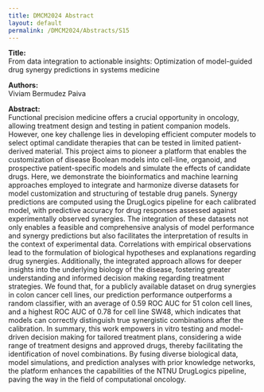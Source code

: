 ```yaml
---
title: DMCM2024 Abstract
layout: default
permalink: /DMCM2024/Abstracts/S15
---
```


**Title:** \
From data integration to actionable insights: Optimization of model-guided drug synergy predictions in systems medicine

**Authors:** \
Viviam Bermudez Paiva

**Abstract:** \
Functional precision medicine offers a crucial opportunity in oncology, allowing treatment design and testing in patient companion models. However, one key challenge lies in developing efficient computer models to select optimal candidate therapies that can be tested in limited patient-derived material. This project aims to pioneer a platform that enables the customization of disease Boolean models into cell-line, organoid, and prospective patient-specific models and simulate the effects of candidate drugs. Here, we demonstrate the bioinformatics and machine learning approaches employed to integrate and harmonize diverse datasets for model customization and structuring of testable drug panels. Synergy predictions are computed using the DrugLogics pipeline for each calibrated model, with predictive accuracy for drug responses assessed against experimentally observed synergies. The integration of these datasets not only enables a feasible and comprehensive analysis of model performance and synergy predictions but also facilitates the interpretation of results in the context of experimental data. Correlations with empirical observations lead to the formulation of biological hypotheses and explanations regarding drug synergies. Additionally, the integrated approach allows for deeper insights into the underlying biology of the disease, fostering greater understanding and informed decision making regarding treatment strategies. We found that, for a publicly available dataset on drug synergies in colon cancer cell lines, our prediction performance outperforms a random classifier, with an average of 0.59 ROC AUC for 51 colon cell lines, and a highest ROC AUC of 0.78 for cell line SW48, which indicates that models can correctly distinguish true synergistic combinations after the calibration. In summary, this work empowers in vitro testing and model-driven decision making for tailored treatment plans, considering a wide range of treatment designs and approved drugs, thereby facilitating the identification of novel combinations. By fusing diverse biological data, model simulations, and prediction analyses with prior knowledge networks, the platform enhances the capabilities of the NTNU DrugLogics pipeline, paving the way in the field of computational oncology.

